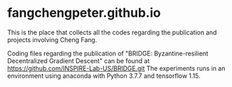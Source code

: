# fangchengpeter.github.io
This is the place that collects all the codes regarding the publication and projects involving Cheng Fang.

Coding files regarding the publication of "BRIDGE: Byzantine-resilient Decentralized Gradient Descent" can be found at https://github.com/INSPIRE-Lab-US/BRIDGE.git
The experiments runs in an environment using anaconda with Python 3.7.7 and tensorflow 1.15.

